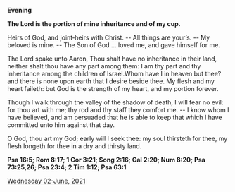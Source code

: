 **Evening**

**The Lord is the portion of mine inheritance and of my cup.**
 
Heirs of God, and joint‑heirs with Christ. -- All things are your’s. -- My beloved is mine. -- The Son of God ... loved me, and gave himself for me.
 
The Lord spake unto Aaron, Thou shalt have no inheritance in their land, neither shalt thou have any part among them: I am thy part and thy inheritance among the children of Israel.Whom have I in heaven but thee? and there is none upon earth that I desire beside thee. My flesh and my heart faileth: but God is the strength of my heart, and my portion forever.
 
Though I walk through the valley of the shadow of death, I will fear no evil: for thou art with me; thy rod and thy staff they comfort me. -- I know whom I have believed, and am persuaded that he is able to keep that which I have committed unto him against that day.
 
O God, thou art my God; early will I seek thee: my soul thirsteth for thee, my flesh longeth for thee in a dry and thirsty land.  

**Psa 16:5; Rom 8:17; 1 Cor 3:21; Song 2:16; Gal 2:20; Num 8:20; Psa 73:25,26; Psa 23:4; 2 Tim 1:12; Psa 63:1**

[Wednesday 02-June, 2021](https://t.me/daily_light)
